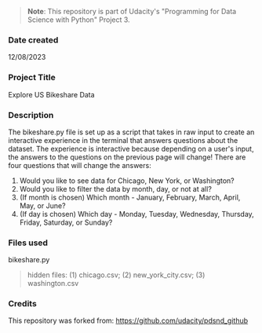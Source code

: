 >**Note**: This repository is part of Udacity's "Programming for Data Science with Python" Project 3.

### Date created
12/08/2023

### Project Title
Explore US Bikeshare Data

### Description
The bikeshare.py file is set up as a script that takes in raw input to create an interactive experience in the terminal that answers questions about the dataset. The experience is interactive because depending on a user's input, the answers to the questions on the previous page will change! There are four questions that will change the answers:
1. Would you like to see data for Chicago, New York, or Washington?
2. Would you like to filter the data by month, day, or not at all?
3. (If month is chosen) Which month - January, February, March, April, May, or June?
4. (If day is chosen) Which day - Monday, Tuesday, Wednesday, Thursday, Friday, Saturday, or Sunday?

### Files used
bikeshare.py
> hidden files: (1) chicago.csv; (2) new_york_city.csv; (3) washington.csv

### Credits
This repository was forked from: https://github.com/udacity/pdsnd_github

